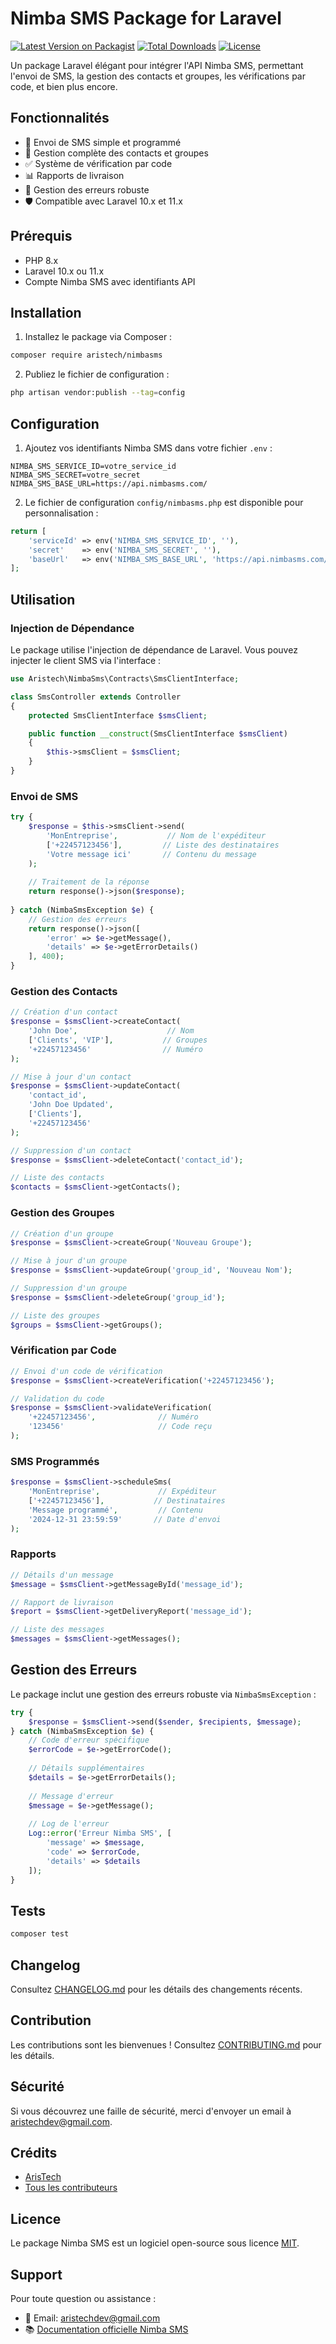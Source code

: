 # Nimba SMS Package for Laravel

[![Latest Version on Packagist](https://img.shields.io/packagist/v/aristech/nimbasms.svg?style=flat-square)](https://packagist.org/packages/aristech/nimbasms)
[![Total Downloads](https://img.shields.io/packagist/dt/aristech/nimbasms.svg?style=flat-square)](https://packagist.org/packages/aristech/nimbasms)
[![License](https://img.shields.io/packagist/l/aristech/nimbasms.svg?style=flat-square)](https://packagist.org/packages/aristech/nimbasms)

Un package Laravel élégant pour intégrer l'API Nimba SMS, permettant l'envoi de SMS, la gestion des contacts et groupes, les vérifications par code, et bien plus encore.

## Fonctionnalités

- 📱 Envoi de SMS simple et programmé
- 👥 Gestion complète des contacts et groupes
- ✅ Système de vérification par code
- 📊 Rapports de livraison
- 🔄 Gestion des erreurs robuste
- 🛡️ Compatible avec Laravel 10.x et 11.x

## Prérequis

- PHP 8.x
- Laravel 10.x ou 11.x
- Compte Nimba SMS avec identifiants API

## Installation

1. Installez le package via Composer :

```bash
composer require aristech/nimbasms
```

2. Publiez le fichier de configuration :

```bash
php artisan vendor:publish --tag=config
```

## Configuration

1. Ajoutez vos identifiants Nimba SMS dans votre fichier `.env` :

```env
NIMBA_SMS_SERVICE_ID=votre_service_id
NIMBA_SMS_SECRET=votre_secret
NIMBA_SMS_BASE_URL=https://api.nimbasms.com/
```

2. Le fichier de configuration `config/nimbasms.php` est disponible pour personnalisation :

```php
return [
    'serviceId' => env('NIMBA_SMS_SERVICE_ID', ''),
    'secret'    => env('NIMBA_SMS_SECRET', ''),
    'baseUrl'   => env('NIMBA_SMS_BASE_URL', 'https://api.nimbasms.com/'),
];
```

## Utilisation

### Injection de Dépendance

Le package utilise l'injection de dépendance de Laravel. Vous pouvez injecter le client SMS via l'interface :

```php
use Aristech\NimbaSms\Contracts\SmsClientInterface;

class SmsController extends Controller
{
    protected SmsClientInterface $smsClient;

    public function __construct(SmsClientInterface $smsClient)
    {
        $this->smsClient = $smsClient;
    }
}
```

### Envoi de SMS

```php
try {
    $response = $this->smsClient->send(
        'MonEntreprise',           // Nom de l'expéditeur
        ['+22457123456'],         // Liste des destinataires
        'Votre message ici'       // Contenu du message
    );
    
    // Traitement de la réponse
    return response()->json($response);
    
} catch (NimbaSmsException $e) {
    // Gestion des erreurs
    return response()->json([
        'error' => $e->getMessage(),
        'details' => $e->getErrorDetails()
    ], 400);
}
```

### Gestion des Contacts

```php
// Création d'un contact
$response = $smsClient->createContact(
    'John Doe',                    // Nom
    ['Clients', 'VIP'],           // Groupes
    '+22457123456'                // Numéro
);

// Mise à jour d'un contact
$response = $smsClient->updateContact(
    'contact_id',
    'John Doe Updated',
    ['Clients'],
    '+22457123456'
);

// Suppression d'un contact
$response = $smsClient->deleteContact('contact_id');

// Liste des contacts
$contacts = $smsClient->getContacts();
```

### Gestion des Groupes

```php
// Création d'un groupe
$response = $smsClient->createGroup('Nouveau Groupe');

// Mise à jour d'un groupe
$response = $smsClient->updateGroup('group_id', 'Nouveau Nom');

// Suppression d'un groupe
$response = $smsClient->deleteGroup('group_id');

// Liste des groupes
$groups = $smsClient->getGroups();
```

### Vérification par Code

```php
// Envoi d'un code de vérification
$response = $smsClient->createVerification('+22457123456');

// Validation du code
$response = $smsClient->validateVerification(
    '+22457123456',              // Numéro
    '123456'                     // Code reçu
);
```

### SMS Programmés

```php
$response = $smsClient->scheduleSms(
    'MonEntreprise',             // Expéditeur
    ['+22457123456'],           // Destinataires
    'Message programmé',         // Contenu
    '2024-12-31 23:59:59'       // Date d'envoi
);
```

### Rapports

```php
// Détails d'un message
$message = $smsClient->getMessageById('message_id');

// Rapport de livraison
$report = $smsClient->getDeliveryReport('message_id');

// Liste des messages
$messages = $smsClient->getMessages();
```

## Gestion des Erreurs

Le package inclut une gestion des erreurs robuste via `NimbaSmsException` :

```php
try {
    $response = $smsClient->send($sender, $recipients, $message);
} catch (NimbaSmsException $e) {
    // Code d'erreur spécifique
    $errorCode = $e->getErrorCode();
    
    // Détails supplémentaires
    $details = $e->getErrorDetails();
    
    // Message d'erreur
    $message = $e->getMessage();
    
    // Log de l'erreur
    Log::error('Erreur Nimba SMS', [
        'message' => $message,
        'code' => $errorCode,
        'details' => $details
    ]);
}
```

## Tests

```bash
composer test
```

## Changelog

Consultez [CHANGELOG.md](CHANGELOG.md) pour les détails des changements récents.

## Contribution

Les contributions sont les bienvenues ! Consultez [CONTRIBUTING.md](CONTRIBUTING.md) pour les détails.

## Sécurité

Si vous découvrez une faille de sécurité, merci d'envoyer un email à [aristechdev@gmail.com](mailto:aristechdev@gmail.com).

## Crédits

- [ArisTech](https://github.com/aristech)
- [Tous les contributeurs](../../contributors)

## Licence

Le package Nimba SMS est un logiciel open-source sous licence [MIT](LICENSE.md).

## Support

Pour toute question ou assistance :
- 📧 Email: aristechdev@gmail.com
- 📚 [Documentation officielle Nimba SMS](https://developers.nimbasms.com/)